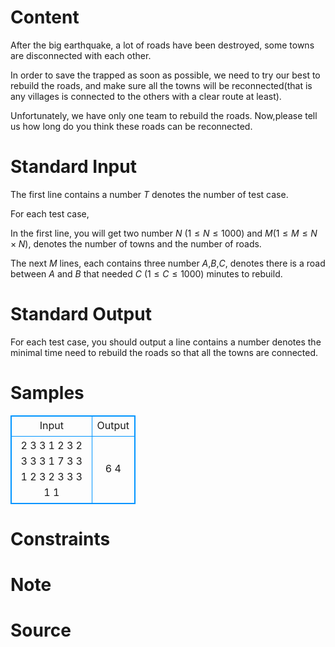 
# Content

After the big earthquake, a lot of roads have been destroyed, some towns are disconnected with each other. 

In order to save the trapped as soon as possible, we need to try our best to rebuild the roads, and make sure all the towns will be reconnected(that is any villages is connected to the others with a clear route at least). 

Unfortunately, we have only one team to rebuild the roads. Now,please tell us how long do you think these roads can be reconnected.

# Standard Input

The first line contains a number $T$ denotes the number of test case.

For each test case,

In the first line, you will get two number $N$ ($1\leq N\leq 1000$) and $M$($1\leq M\leq N\times N$), denotes the number of towns and the number of roads.

The next $M$ lines, each contains three number $A$,$B$,$C$, denotes there is a road between $A$ and $B$ that needed $C$ ($1\le C\le 1000$) minutes to rebuild.

# Standard Output

For each test case, you should output a line contains a number denotes the minimal time need to rebuild the roads so that all the towns are connected.

# Samples

<style>
        table,table tr th, table tr td { border:1px solid #0094ff; }
        table { width: 200px; min-height: 25px; line-height: 25px; text-align: center; border-collapse: collapse;}   
    </style>
<table>
	<tr>
		<td>Input</td>
		<td>Output</td>
	</tr>
<tr><td>2
3 3
1 2 3
2 3 3
3 1 7
3 3
1 2 3
2 3 3
3 1 1</td><td>6
4</td></tr></table>


# Constraints



# Note



# Source


